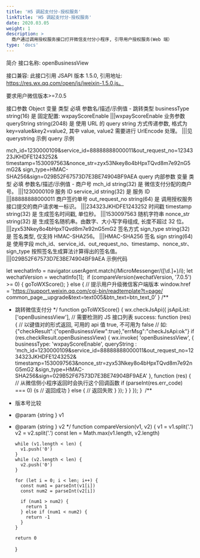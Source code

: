 ```yaml
---
title: 'H5 调起支付分-授权服务'
linkTitle: 'H5 调起支付分-授权服务'
date: 2020.03.05
weight: 1
description: >
  商户通过调用授权服务接口打开微信支付分小程序, 引导用户授权服务(Web 端）
type: 'docs'
---
```


简介
接口名称: openBusinessView

接口兼容:
此接口引用 JSAPI 版本 1.5.0, 引用地址: https://res.wx.qq.com/open/js/jweixin-1.5.0.js。

要求用户微信版本>=7.0.5

接口参数
Object
变量 类型 必填 参数名/描述/示例值 -
跳转类型 businessType string(16) 是 固定配置: wxpayScoreEnable
|||wxpayScoreEnable
业务参数 queryString string(2048) 是 使用 URL 的 query string
方式传递参数, 格式为 key=value&key2=value2, 其中 value, value2 需要进行 UrlEncode 处理。
|||见 querystring
示例
query 示例

mch_id=1230000109&service_id=88888888000011&out_request_no=1234323JKHDFE1243252&
timestamp=1530097563&nonce_str=zyx53Nkey8o4bHpxTQvd8m7e92nG5mG2&
sign_type=HMAC-SHA256&sign=029B52F67573D7E3BE74904BF9AEA
query 内部参数
变量 类型 必填 参数名/描述/示例值 -
商户号 mch_id string(32) 是 微信支付分配的商户号。
|||1230000109
服务 ID service_id string(32) 是 服务 ID
|||88888888000011
商户签约单号 out_request_no string(64) 是 调用授权服务接口提交的商户请求唯一标识。
|||234323JKHDFE1243252
时间戳 timestamp string(32) 是 生成签名时间戳, 单位秒。
|||1530097563
随机字符串 nonce_str string(32) 是 生成签名随机串。由数字、大小写字母组成, 长度不超过 32 位。
|||zyx53Nkey8o4bHpxTQvd8m7e92nG5mG2
签名方式 sign_type string(32) 是 签名类型, 仅支持 HMAC-SHA256。
|||HMAC-SHA256
签名 sign string(64) 是 使用字段 mch_id、service_id、out_request_no、timestamp、nonce_str、sign_type 按照签名生成算法计算得出的签名值。
|||029B52F67573D7E3BE74904BF9AEA
示例代码

let wechatInfo = navigator.userAgent.match(/MicroMessenger\/([\d\.]+)/i);
let wechatVersion = wechatInfo[1];
​
if (compareVersion(wechatVersion, '7.0.5') >= 0) {
goToWXScore();
} else {
// 提示用户升级微信客户端版本
window.href = 'https://support.weixin.qq.com/cgi-bin/readtemplate?t=page/
common_page\_\_upgrade&text=text005&btn_text=btn_text_0'
}
​
/\*\*

- 跳转微信支付分
  \*/
  function goToWXScore() {
  wx.checkJsApi({
  jsApiList: ['openBusinessView'], // 需要检测的 JS 接口列表
  success: function (res) {
  // 以键值对的形式返回, 可用的 api 值 true, 不可用为 false
  // 如: {"checkResult":{"openBusinessView":true},"errMsg":"checkJsApi:ok"}
  if (res.checkResult.openBusinessView) {
  wx.invoke(
  'openBusinessView', {
  businessType: 'wxpayScoreEnable',
  queryString
  : 'mch_id=1230000109&service_id=88888888000011&out_request_no=1234323JKHDFE1243252&
  timestamp=1530097563&nonce_str=zyx53Nkey8o4bHpxTQvd8m7e92nG5mG2
  &sign_type=HMAC-SHA256&sign=029B52F67573D7E3BE74904BF9AEA'
  },
  function (res) {
  // 从微信侧小程序返回时会执行这个回调函数
  if (parseInt(res.err_code) === 0) {s
  // 返回成功
  } else {
  // 返回失败
  }
  });
  }
  }
  });
  }
  ​
  /\*\*
- 版本号比较
- @param {string
  } v1
- @param {string
  } v2
  \*/
  function compareVersion(v1, v2) {
  v1 = v1.split('.')
  v2 = v2.split('.')
  const len = Math.max(v1.length, v2.length)

      while (v1.length < len) {
        v1.push('0')
      }
      while (v2.length < len) {
        v2.push('0')
      }

      for (let i = 0; i < len; i++) {
        const num1 = parseInt(v1[i])
        const num2 = parseInt(v2[i])

        if (num1 > num2) {
          return 1
        } else if (num1 < num2) {
          return -1
        }
      }

      return 0

  }
